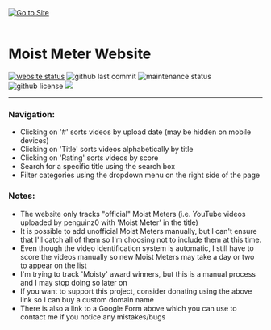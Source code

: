 <a href="https://moistmeter.42web.io/#" target="_blank" rel="noopener noreferrer">
	<img src="https://i.ibb.co/Drwv4yZ/woo-gif.gif" title="Go to Site" alt="Go to Site" />
</a>
<br><br>

# Moist Meter Website

<a href="https://www.moistmeter.42web.io"><img src="https://img.shields.io/website?down_color=red&down_message=down&up_color=green&up_message=up&url=http%3A%2F%2Fwww.moistmeter.42web.io" alt="website status" /></a>
<img src="https://img.shields.io/github/last-commit/hslarson/Moist-meter" alt="github last commit" />
<img src="https://img.shields.io/maintenance/yes/2022" alt="maintenance status" />
<img src="https://img.shields.io/github/license/hslarson/moist-meter" alt="github license" />
<a href="https://docs.google.com/forms/d/e/1FAIpQLScggit1tZFNKtu0xbJKTKuDEvtCjLYFtma41gjJiQzurMvqIg/viewform?usp=sf_link"><img src="https://img.shields.io/badge/contact%20me-google%20form-blue" /></a>

<hr>

### Navigation:
- Clicking on '#' sorts videos by upload date (may be hidden on mobile devices)
- Clicking on 'Title' sorts videos alphabetically by title
- Clicking on 'Rating' sorts videos by score
- Search for a specific title using the search box
- Filter categories using the dropdown menu on the right side of the page

### Notes:
- The website only tracks "official" Moist Meters (i.e. YouTube videos uploaded by penguinz0 with 'Moist Meter' in the title)
- It is possible to add unofficial Moist Meters manually, but I can't ensure that I'll catch all of them so I'm choosing not to include them at this time.
- Even though the video identification system is automatic, I still have to score the videos manually so new Moist Meters may take a day or two to appear on the list
- I'm trying to track 'Moisty' award winners, but this is a manual process and I may stop doing so later on
- If you want to support this project, consider donating using the above link so I can buy a custom domain name
- There is also a link to a Google Form above which you can use to contact me if you notice any mistakes/bugs
